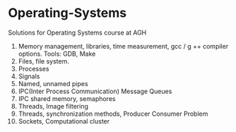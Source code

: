# Operating-Systems
Solutions for Operating Systems course at AGH

1. Memory management, libraries, time measurement, gcc / g ++ compiler options. Tools: GDB, Make
2. Files, file system.
3. Processes
4. Signals
5. Named, unnamed pipes
6. IPC(Inter Process Communication) Message Queues
7. IPC shared memory, semaphores
8. Threads, Image filtering
9. Threads, synchronization methods, Producer Consumer Problem
10. Sockets, Computational cluster
